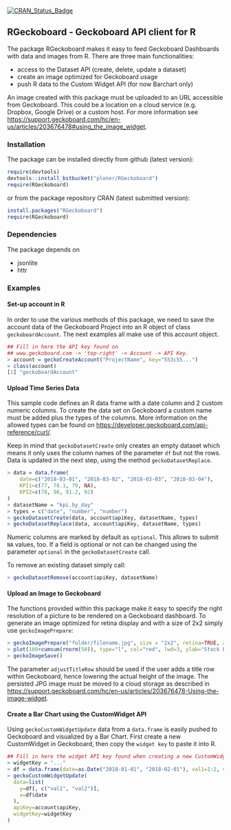 [![CRAN\_Status\_Badge](http://www.r-pkg.org/badges/version/RGeckoboard)](https://cran.r-project.org/package=RGeckoboard)

## RGeckoboard - Geckoboard API client for R

The package RGeckoboard makes it easy to feed Geckoboard Dashboards with data and images from R.
There are three main functionalities:

- access to the Dataset API (create, delete, update a dataset)
- create an image optimized for Geckoboard usage
- push R data to the Custom Widget API (for now Barchart only)

An image created with this package must be uploaded to an URL accessible from Geckoboard. This could be a location
on a cloud service (e.g. Dropbox, Google Drive) or a custom host. For more information see 
https://support.geckoboard.com/hc/en-us/articles/203676478#using_the_image_widget. 

### Installation

The package can be installed directly from github (latest version):

``` r
require(devtools)
devtools::install_bitbucket("ploner/RGeckoboard")
require(RGeckoboard)
```

or from the package repository CRAN (latest submitted version):

``` r
install.packages("RGeckoboard")
require(RGeckoboard)
```

### Dependencies

The package depends on
- jsonlite
- httr


### Examples

#### Set-up account in R

In order to use the various methods of this package, we need to save the account data of 
the Geckoboard Project into an R object of class `geckoboardAccount`. The next examples all make use of this account object. 

``` r
## Fill in here the API key found on 
## www.geckoboard.com -> 'top-right' -> Account -> API Key. 
> account = geckoCreateAccount("ProjectName", key="553c55...")
> class(account)
[1] "geckoboardAccount"
```


#### Upload Time Series Data

This sample code defines an R data frame with a date column and 2 custom numeric columns. To create the
data set on Geckoboard a custom name must be added plus the types of the columns. More information on the
allowed types can be found on https://developer.geckoboard.com/api-reference/curl/.

Keep in mind that `geckoDatasetCreate` only creates an empty dataset which means it only uses the column 
names of the parameter `df` but not the rows. Data is updated in the next step, using the method `geckoDatasetReplace`. 

``` r 
> data = data.frame(
    date=c("2018-03-01", "2018-03-02", "2018-03-03", "2018-03-04"), 
	KPI1=c(77, 78.1, 79, NA), 
	KPI2=c(78, 90, 91.2, 92)
)
> datasetName = "kpi.by_day"
> types = c("date", "number", "number")
> geckoDatasetCreate(data, account$apiKey, datasetName, types)
> geckoDatasetReplace(data, account$apiKey, datasetName, types)
```

Numeric columns are marked by default as `optional`. This allows to submit `NA` values, too. If a field is
optional or not can be changed using the parameter `optional` in the `geckoDatasetCreate` call.

To remove an existing dataset simply call:

``` r 
> geckoDatasetRemove(account$apiKey, datasetName)
```

#### Upload an Image to Geckoboard

The functions provided within this package make it easy to specify the right resolution of a picture to be 
rendered on a Geckoboard dashboard. To generate an image optimized for retina display and with a 
size of 2x2 simply use `geckoImagePrepare`:

``` r 
> geckoImagePrepare("folder/filename.jpg", size = "2x2", retina=TRUE, adjustTitleRow=FALSE)
> plot(100+cumsum(rnorm(50)), type="l", col="red", lwd=3, ylab="Stock Price")
> geckoImageSave()
```

The parameter `adjustTitleRow` should be used if the user adds a title row within Geckoboard, hence lowering the
actual height of the image. The persisted JPG image must be moved to a cloud storage as described in
https://support.geckoboard.com/hc/en-us/articles/203676478-Using-the-image-widget.

#### Create a Bar Chart using the CustomWidget API

Using `geckoCustomWidgetUpdate` data from a `data.frame` is easily pushed to Geckoboard and visualized 
by a Bar Chart. First create a new CustomWidget in Geckoboard, then copy the `widget key` to paste it into R. 

``` r 
## Fill in here the widget API key found when creating a new CustomWidget on www.geckoboard.com.
> widgetKey = "..."
> df = data.frame(date=as.Date("2018-01-01", "2018-02-01"), val1=1:2, val2=rnorm(2))
> geckoCustomWidgetUpdate(
  data=list(
    y=df[, c("val1", "val2")], 
    x=df$date
  ), 
  apiKey=account$apiKey, 
  widgetKey=widgetKey
)
```


